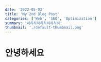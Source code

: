```yaml
---
date: '2022-05-03'
title: 'My 2nd Blog Post'
categories: ['Web', 'SEO', 'Optimization']
summary: '하하하하하하하하하하'
thumbnail: './default-thumbnail.png'
---
```


# 안녕하세요
